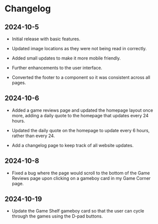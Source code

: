 # Changelog

## 2024-10-5

- Initial release with basic features.

- Updated image locations as they were not being read in correctly.

- Added small updates to make it more mobile friendly.

- Further enhancements to the user interface.

- Converted the footer to a component so it was consistent across all pages.

## 2024-10-6

- Added a game reviews page and updated the homepage layout once more, adding a daily quote to the homepage that updates every 24 hours.

- Updated the daily quote on the homepage to update every 6 hours, rather than every 24.

- Add a changelog page to keep track of all website updates.

## 2024-10-8

- Fixed a bug where the page would scroll to the bottom of the Game Reviews page upon clicking on a gameboy card in my Game Corner page.

## 2024-10-19

- Update the Game Shelf gameboy card so that the user can cycle through the games using the D-pad buttons.

